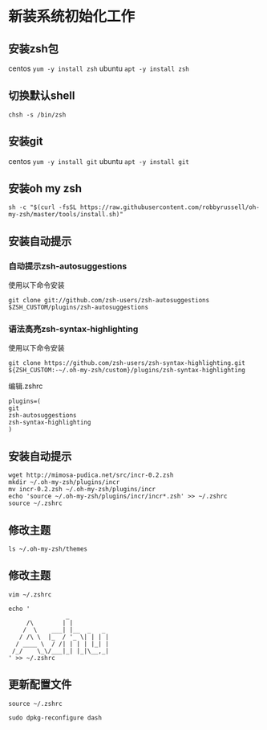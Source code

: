 # 新装系统初始化工作

## 安装zsh包

centos `yum -y install zsh`
ubuntu `apt -y install zsh`

## 切换默认shell
`chsh -s /bin/zsh`

## 安装git
centos `yum -y install git`
ubuntu `apt -y install git`

## 安装oh my zsh 
`sh -c "$(curl -fsSL https://raw.githubusercontent.com/robbyrussell/oh-my-zsh/master/tools/install.sh)"`

## 安装自动提示
### 自动提示zsh-autosuggestions
使用以下命令安装

`git clone git://github.com/zsh-users/zsh-autosuggestions $ZSH_CUSTOM/plugins/zsh-autosuggestions`

### 语法高亮zsh-syntax-highlighting
使用以下命令安装

`git clone https://github.com/zsh-users/zsh-syntax-highlighting.git ${ZSH_CUSTOM:-~/.oh-my-zsh/custom}/plugins/zsh-syntax-highlighting`

编辑.zshrc

```
plugins=(
git
zsh-autosuggestions
zsh-syntax-highlighting
)
```

## 安装自动提示
```
wget http://mimosa-pudica.net/src/incr-0.2.zsh
mkdir ~/.oh-my-zsh/plugins/incr
mv incr-0.2.zsh ~/.oh-my-zsh/plugins/incr
echo 'source ~/.oh-my-zsh/plugins/incr/incr*.zsh' >> ~/.zshrc
source ~/.zshrc
```

## 修改主题
`ls ~/.oh-my-zsh/themes`

## 修改主题
```
vim ~/.zshrc

echo '
                _           
     /\        | |          
    /  \    ___| |__  _   _ 
   / /\ \  |_  / '_ \| | | |
  / ____ \  / /| | | | |_| |
 /_/    \_\/___|_| |_|\__,_|
' >> ~/.zshrc
```
## 更新配置文件

`source ~/.zshrc`

`sudo dpkg-reconfigure dash`
